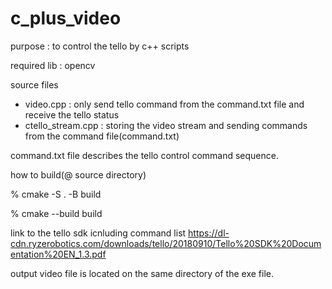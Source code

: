 # c_plus_video

purpose : to control the tello by c++ scripts

required lib : opencv

source files

- video.cpp : only send tello command from the command.txt file and receive the tello status
- ctello_stream.cpp : storing the video stream and sending commands from the command file(command.txt)

command.txt file describes the tello control command sequence.

how to build(@ source directory)

% cmake -S . -B build

% cmake --build build

link to the tello sdk icnluding command list
https://dl-cdn.ryzerobotics.com/downloads/tello/20180910/Tello%20SDK%20Documentation%20EN_1.3.pdf

output video file is located on the same directory of the exe file.
